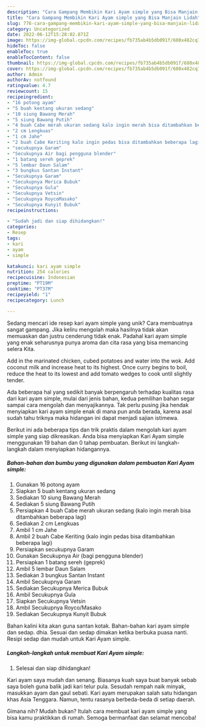 ```yaml
---
description: "Cara Gampang Membikin Kari Ayam simple yang Bisa Manjain Lidah"
title: "Cara Gampang Membikin Kari Ayam simple yang Bisa Manjain Lidah"
slug: 776-cara-gampang-membikin-kari-ayam-simple-yang-bisa-manjain-lidah
category: Uncategorized
date: 2022-06-12T15:28:02.871Z
image: https://img-global.cpcdn.com/recipes/fb735ab4b5db091f/680x482cq70/kari-ayam-simple-foto-resep-utama.jpg
hideToc: false
enableToc: true
enableTocContent: false
thumbnail: https://img-global.cpcdn.com/recipes/fb735ab4b5db091f/680x482cq70/kari-ayam-simple-foto-resep-utama.jpg
cover: https://img-global.cpcdn.com/recipes/fb735ab4b5db091f/680x482cq70/kari-ayam-simple-foto-resep-utama.jpg
author: Admin
authorAv: notfound
ratingvalue: 4.7
reviewcount: 15
recipeingredient:
- "16 potong ayam"
- "5 buah kentang ukuran sedang"
- "10 siung Bawang Merah"
- "5 siung Bawang Putih"
- "4 buah Cabe merah ukuran sedang kalo ingin merah bisa ditambahkan beberapa lagi"
- "2 cm Lengkuas"
- "1 cm Jahe"
- "2 buah Cabe Keriting kalo ingin pedas bisa ditambahkan beberapa lagi"
- "secukupnya Garam"
- "Secukupnya Air bagi pengguna blender"
- "1 batang sereh geprek"
- "5 lembar Daun Salam"
- "3 bungkus Santan Instant"
- "Secukupnya Garam"
- "Secukupnya Merica Bubuk"
- "Secukupnya Gula"
- "Secukupnya Vetsin"
- "Secukupnya RoycoMasako"
- "Secukupnya Kunyit Bubuk"
recipeinstructions:

- "Sudah jadi dan siap dihidangkan!"
categories:
- Resep
tags:
- kari
- ayam
- simple

katakunci: kari ayam simple 
nutrition: 254 calories
recipecuisine: Indonesian
preptime: "PT19M"
cooktime: "PT37M"
recipeyield: "1"
recipecategory: Lunch

---
```





Sedang mencari ide resep kari ayam simple yang unik? Cara membuatnya sangat gampang. Jika keliru mengolah maka hasilnya tidak akan memuaskan dan justru cenderung tidak enak. Padahal kari ayam simple yang enak seharusnya punya aroma dan cita rasa yang bisa memancing selera Kita.





Add in the marinated chicken, cubed potatoes and water into the wok. Add coconut milk and increase heat to its highest. Once curry begins to boil, reduce the heat to its lowest and add tomato wedges to cook until slightly tender.

Ada beberapa hal yang sedikit banyak berpengaruh terhadap kualitas rasa dari kari ayam simple, mulai dari jenis bahan, kedua pemilihan bahan segar sampai cara mengolah dan menyajikannya. Tak perlu pusing jika hendak menyiapkan kari ayam simple enak di mana pun anda berada, karena asal sudah tahu triknya maka hidangan ini dapat menjadi sajian istimewa.






Berikut ini ada beberapa tips dan trik praktis dalam mengolah kari ayam simple yang siap dikreasikan. Anda bisa menyiapkan Kari Ayam simple menggunakan 19 bahan dan 0 tahap pembuatan. Berikut ini langkah-langkah dalam menyiapkan hidangannya.

<!--inarticleads1-->

##### Bahan-bahan dan bumbu yang digunakan dalam pembuatan Kari Ayam simple:

1. Gunakan 16 potong ayam
1. Siapkan 5 buah kentang ukuran sedang
1. Sediakan 10 siung Bawang Merah
1. Sediakan 5 siung Bawang Putih
1. Persiapkan 4 buah Cabe merah ukuran sedang (kalo ingin merah bisa ditambahkan beberapa lagi)
1. Sediakan 2 cm Lengkuas
1. Ambil 1 cm Jahe
1. Ambil 2 buah Cabe Keriting (kalo ingin pedas bisa ditambahkan beberapa lagi)
1. Persiapkan secukupnya Garam
1. Gunakan Secukupnya Air (bagi pengguna blender)
1. Persiapkan 1 batang sereh (geprek)
1. Ambil 5 lembar Daun Salam
1. Sediakan 3 bungkus Santan Instant
1. Ambil Secukupnya Garam
1. Sediakan Secukupnya Merica Bubuk
1. Ambil Secukupnya Gula
1. Siapkan Secukupnya Vetsin
1. Ambil Secukupnya Royco/Masako
1. Sediakan Secukupnya Kunyit Bubuk


Bahan kalini kita akan guna santan kotak. Bahan-bahan kari ayam simple dan sedap. dhia. Sesuai dan sedap dimakan ketika berbuka puasa nanti. Resipi sedap dan mudah untuk Kari Ayam simple. 

<!--inarticleads2-->

##### Langkah-langkah untuk membuat Kari Ayam simple:


1. Selesai dan siap dihidangkan!

Kari ayam saya mudah dan senang. Biasanya kuah saya buat banyak sebab saya boleh guna balik jadi kari telur pula. Sesudah rempah naik minyak, masukkan ayam dan gaul sebati. Kari ayam merupakan salah satu hidangan khas Asia Tenggara. Namun, tentu rasanya berbeda-beda di setiap daerah. 

Gimana nih? Mudah bukan? Itulah cara membuat kari ayam simple yang bisa kamu praktikkan di rumah. Semoga bermanfaat dan selamat mencoba!
